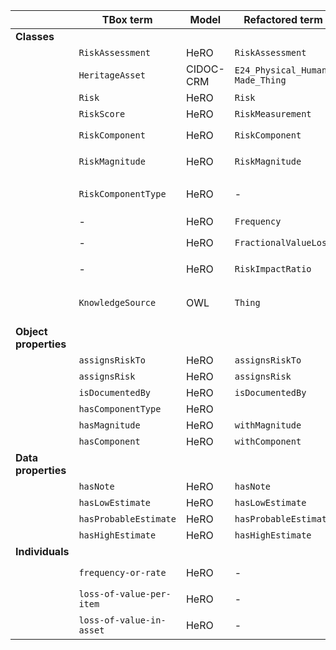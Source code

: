 |                       | **TBox term**            | **Model** | **Refactored term**             | **Full URI**                                                     | **Note**                                       |
|-----------------------|--------------------------|-----------|---------------------------------|------------------------------------------------------------------|------------------------------------------------|
| **Classes**           |                          |           |                                 |                                                                  |                                                |
|                       | `RiskAssessment`         | HeRO      | `RiskAssessment`                | http://purl.org/sirius/ontology/hero/RiskAssessment              |                                                |
|                       | `HeritageAsset`          | CIDOC-CRM | `E24_Physical_Human-Made_Thing` | http://www.cidoc-crm.org/cidoc-crm/E24_Physical_Human-Made_Thing |                                                |
|                       | `Risk`                   | HeRO      | `Risk`                          | http://purl.org/sirius/ontology/hero/Risk                        |                                                |
|                       | `RiskScore`              | HeRO      | `RiskMeasurement`               | http://purl.org/sirius/ontology/hero/RiskMeasurement             |                                                |
|                       | `RiskComponent`          | HeRO      | `RiskComponent`                 | http://purl.org/sirius/ontology/hero/RiskComponent               | Subclass of `RiskMeasurement`                  |
|                       | `RiskMagnitude`          | HeRO      | `RiskMagnitude`                 | http://purl.org/sirius/ontology/hero/RiskMagnitude               | Subclass of `RiskMeasurement`                  |
|                       | `RiskComponentType`      | HeRO      | -                               | -                                                                | Replace with `RiskComponent` subclasses        |
|                       | -                        | HeRO      | `Frequency`                     | http://purl.org/sirius/ontology/hero/Frequency                   | Replaces `frequency`                           |
|                       | -                        | HeRO      | `FractionalValueLoss`           | http://purl.org/sirius/ontology/hero/FractionalValueLoss         | Replaces `loss-of-value-per-item`              |
|                       | -                        | HeRO      | `RiskImpactRatio`               | http://purl.org/sirius/ontology/hero/RiskImpactRatio             | Replaces `loss-of-value-in-asset`              |
|                       | `KnowledgeSource`        | OWL       | `Thing`                         | http://www.w3.org/2002/07/owl#Thing                              | A knowledge source could be virtually anything |
| **Object properties** |                          |           |                                 |                                                                  |                                                |
|                       | `assignsRiskTo`          | HeRO      | `assignsRiskTo`                 | http://purl.org/sirius/ontology/hero/assignsRiskTo               |                                                |
|                       | `assignsRisk`            | HeRO      | `assignsRisk`                   | http://purl.org/sirius/ontology/hero/assignsRisk                 |                                                |
|                       | `isDocumentedBy`         | HeRO      | `isDocumentedBy`                | http://purl.org/sirius/ontology/hero/isDocumentedBy              |                                                |
|                       | `hasComponentType`       | HeRO      |                                 |                                                                  |                                                |
|                       | `hasMagnitude`           | HeRO      | `withMagnitude`                 | http://purl.org/sirius/ontology/hero/withMagnitude               |                                                |
|                       | `hasComponent`           | HeRO      | `withComponent`                 | http://purl.org/sirius/ontology/hero/withComponent               |                                                |
| **Data properties**   |                          |           |                                 |                                                                  |                                                |
|                       | `hasNote`                | HeRO      | `hasNote`                       | http://purl.org/sirius/ontology/hero/hasNote                     |                                                |
|                       | `hasLowEstimate`         | HeRO      | `hasLowEstimate`                | http://purl.org/sirius/ontology/hero/hasLowEstimate              |                                                |
|                       | `hasProbableEstimate`    | HeRO      | `hasProbableEstimate`           | http://purl.org/sirius/ontology/hero/hasProbableEstimate         |                                                |
|                       | `hasHighEstimate`        | HeRO      | `hasHighEstimate`               | http://purl.org/sirius/ontology/hero/hasHighEstimate             |                                                |
| **Individuals**       |                          |           |                                 |                                                                  |                                                |
|                       | `frequency-or-rate`      | HeRO      | -                               | -                                                                | Replaced by `Frequency`                        |
|                       | `loss-of-value-per-item` | HeRO      | -                               | -                                                                | Replaced by `FractionalValueLoss`              |
|                       | `loss-of-value-in-asset` | HeRO      | -                               | -                                                                | Replaced by `RiskImpactRatio`                  |